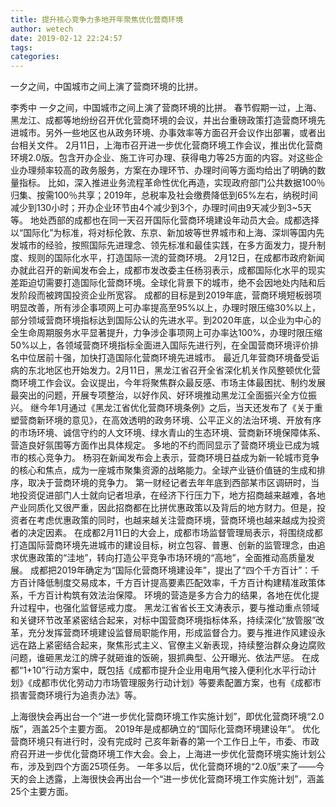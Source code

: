 ```yaml
---
title: 提升核心竞争力多地开年聚焦优化营商环境
author: wetech
date: 2019-02-12 22:24:57
tags: 
categories: 
---
```

一夕之间，中国城市之间上演了营商环境的比拼。
<!-- more -->
李秀中
一夕之间，中国城市之间上演了营商环境的比拼。
春节假期一过，上海、黑龙江、成都等地纷纷召开优化营商环境的会议，并出台重磅政策打造营商环境先进城市。另外一些地区也从政务环境、办事效率等方面召开会议作出部署，或者出台相关文件。
2月11日，上海市召开进一步优化营商环境工作会议，推出优化营商环境2.0版。包含开办企业、施工许可办理、获得电力等25方面的内容。对这些企业办理频率较高的政务服务，方案在办理环节、办理时间等方面均给出了明确的数量指标。
比如，深入推进业务流程革命性优化再造，实现政府部门公共数据100％归集、按需100％共享；2019年，总税率及社会缴费降低到65%左右，纳税时间减少到130小时；开办企业环节由4个减少到3个，办理时间由9天减少到3~5天等。
地处西部的成都也在同一天召开国际化营商环境建设年动员大会。成都选择以“国际化”为标准，将对标伦敦、东京、新加坡等世界城市和上海、深圳等国内先发城市的经验，按照国际先进理念、领先标准和最佳实践，在多方面发力，提升制度、规则的国际化水平，打造国际一流的营商环境。
2月12日，在成都市政府新闻办就此召开的新闻发布会上，成都市发改委主任杨羽表示，成都国际化水平的现实差距迫切需要打造国际化营商环境。全球化背景下的城市，绝不会因地处内陆和后发阶段而被跨国投资企业所宽容。
成都的目标是到2019年底，营商环境短板弱项明显改善，所有涉企事项网上可办率提高至95%以上，办理时限压缩30%以上，部分领域营商环境指标达到国际公认的先进水平。到2020年底，以企业为中心的全生命周期服务水平显著提升，力争涉企事项网上可办率达100%，办理时限压缩50%以上，各领域营商环境指标全面进入国际先进行列，在全国营商环境评价排名中位居前十强，加快打造国际化营商环境先进城市。
最近几年营商环境备受诟病的东北地区也开始发力。2月11日，黑龙江省召开全省深化机关作风整顿优化营商环境工作会议。会议提出，今年将聚焦群众最反感、市场主体最困扰、制约发展最突出的问题，开展专项整治，以好作风、好环境推动黑龙江全面振兴全方位振兴。
继今年1月通过《黑龙江省优化营商环境条例》之后，当天还发布了《关于重塑营商新环境的意见》，在高效透明的政务环境、公平正义的法治环境、开放有序的市场环境、诚信守约的人文环境、绿水青山的生态环境、营商新环境保障体系、营造良好氛围等方面作出具体规定。
多地的不约而同显示了营商环境业已成为城市的核心竞争力。
杨羽在新闻发布会上表示，营商环境日益成为新一轮城市竞争的核心和焦点，成为一座城市聚集资源的战略能力。全球产业链价值链的生成和排序，取决于营商环境的竞争力。
第一财经记者去年年底到西部某市区调研时，当地投资促进部门人士就向记者坦承，在经济下行压力下，地方招商越来越难，各地产业同质化又很严重，因此招商都在比拼优惠政策以及背后的地方财力。但是，投资者在考虑优惠政策的同时，也越来越关注营商环境，营商环境也越来越成为投资者的决定因素。
在成都2月11日的大会上，成都市场监督管理局表示，将围绕成都打造国际营商环境先进城市的建设目标，树立包容、普惠、创新的监管理念，由追求优惠政策的“洼地”，转向打造公平竞争市场环境的“高地”，全面推动高质量发展。
成都把2019年确定为“国际化营商环境建设年”，提出了“四个千方百计”：千方百计降低制度交易成本，千方百计提高要素匹配效率，千方百计构建精准政策体系，千方百计构筑有效法治保障。
环境的营造是多方合力的结果，各地在优化提升过程中，也强化监督惩戒力度。
黑龙江省省长王文涛表示，要与推动重点领域和关键环节改革紧密结合起来，对标中国营商环境指标体系，持续深化“放管服”改革，充分发挥营商环境建设监督局职能作用，形成监督合力。要与推进作风建设永远在路上紧密结合起来，聚焦形式主义、官僚主义新表现，持续整治群众身边腐败问题，谁砸黑龙江的牌子就砸谁的饭碗，狠抓典型、公开曝光、依法严惩。
在成都“1+10”行动方案中，既包括《成都市提升企业用电用气接入便利化水平行动计划》《成都市优化劳动力市场管理服务行动计划》等要素配置方案，也有《成都市损害营商环境行为追责办法》等。
 
 
上海很快会再出台一个“进一步优化营商环境工作实施计划”，即优化营商环境“2.0版”，涵盖25个主要方面。
2019年是成都确立的“国际化营商环境建设年”。
优化营商环境只有进行时，没有完成时
己亥年新春的第一个工作日上午，市委、市政府召开进一步优化营商环境工作大会。会上，上海进一步优化营商环境实施计划公布，涉及到四个方面25项任务。
一年多以后，优化营商环境的“2.0版”来了——今天的会上透露，上海很快会再出台一个“进一步优化营商环境工作实施计划”，涵盖25个主要方面。

